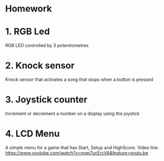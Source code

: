 # Homework

# 1. RGB Led 
RGB LED controlled by 3 potentiometres

# 2. Knock sensor 
Knock sensor that activates a song that stops when a button is pressed

# 3. Joystick counter
Increment or decrement a number on a display using the joystick

# 4. LCD Menu
A simple menu for a game that has Start, Setup and HighScore.
Video link: https://www.youtube.com/watch?v=mqp7ucErcVA&feature=youtu.be
